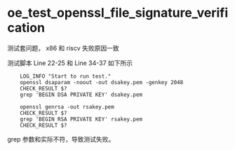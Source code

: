 # oe_test_openssl_file_signature_verification

测试套问题， x86 和 riscv 失败原因一致

测试脚本 Line 22-25 和 Line 34-37 如下所示

```
    LOG_INFO "Start to run test."
    openssl dsaparam -noout -out dsakey.pem -genkey 2048
    CHECK_RESULT $?
    grep 'BEGIN DSA PRIVATE KEY' dsakey.pem

    openssl genrsa -out rsakey.pem
    CHECK_RESULT $?
    grep 'BEGIN RSA PRIVATE KEY' rsakey.pem
    CHECK_RESULT $?
```

grep 参数和实际不符，导致测试失败。

